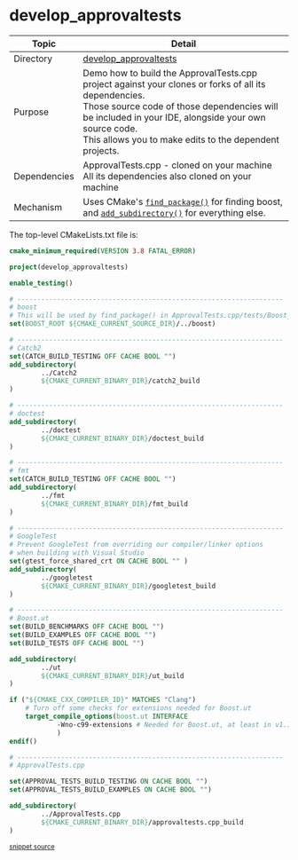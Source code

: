 <!--
GENERATED FILE - DO NOT EDIT
This file was generated by [MarkdownSnippets](https://github.com/SimonCropp/MarkdownSnippets).
Source File: /develop_approvaltests/mdsource/README.source.md
To change this file edit the source file and then execute ./run_markdown_templates.sh.
-->

# develop_approvaltests

 <!-- include: develop_approvaltests. path: /develop_approvaltests/mdsource/develop_approvaltests.include.md -->
| Topic        | Detail                                                       |
| ------------ | ------------------------------------------------------------ |
| Directory    | [develop_approvaltests](/develop_approvaltests/)                        |
| Purpose      | Demo how to build the ApprovalTests.cpp project against your clones or forks of all its dependencies.<br />Those source code of those dependencies will be included in your IDE, alongside your own source code.<br />This allows you to make edits to the dependent projects. |
| Dependencies | ApprovalTests.cpp - cloned on your machine<br />All its dependencies also cloned on your machine |
| Mechanism    | Uses CMake's [`find_package()`](https://cmake.org/cmake/help/latest/command/find_package.html) for finding boost, and [`add_subdirectory()`](https://cmake.org/cmake/help/latest/command/add_subdirectory.html) for everything else. |
 <!-- end include: develop_approvaltests. path: /develop_approvaltests/mdsource/develop_approvaltests.include.md -->

The top-level CMakeLists.txt file is:

 <!-- include: inc_develop_approvaltests_cmakelists. path: /develop_approvaltests/mdsource/inc_develop_approvaltests_cmakelists.include.md -->

```cmake
cmake_minimum_required(VERSION 3.8 FATAL_ERROR)

project(develop_approvaltests)

enable_testing()

# -------------------------------------------------------------------
# boost
# This will be used by find_package() in ApprovalTests.cpp/tests/Boost_Tests
set(BOOST_ROOT ${CMAKE_CURRENT_SOURCE_DIR}/../boost)

# -------------------------------------------------------------------
# Catch2
set(CATCH_BUILD_TESTING OFF CACHE BOOL "")
add_subdirectory(
        ../Catch2
        ${CMAKE_CURRENT_BINARY_DIR}/catch2_build
)

# -------------------------------------------------------------------
# doctest
add_subdirectory(
        ../doctest
        ${CMAKE_CURRENT_BINARY_DIR}/doctest_build
)

# -------------------------------------------------------------------
# fmt
set(CATCH_BUILD_TESTING OFF CACHE BOOL "")
add_subdirectory(
        ../fmt
        ${CMAKE_CURRENT_BINARY_DIR}/fmt_build
)

# -------------------------------------------------------------------
# GoogleTest
# Prevent GoogleTest from overriding our compiler/linker options
# when building with Visual Studio
set(gtest_force_shared_crt ON CACHE BOOL "" )
add_subdirectory(
        ../googletest
        ${CMAKE_CURRENT_BINARY_DIR}/googletest_build
)

# -------------------------------------------------------------------
# Boost.ut
set(BUILD_BENCHMARKS OFF CACHE BOOL "")
set(BUILD_EXAMPLES OFF CACHE BOOL "")
set(BUILD_TESTS OFF CACHE BOOL "")

add_subdirectory(
        ../ut
        ${CMAKE_CURRENT_BINARY_DIR}/ut_build
)

if ("${CMAKE_CXX_COMPILER_ID}" MATCHES "Clang")
    # Turn off some checks for extensions needed for Boost.ut
    target_compile_options(boost.ut INTERFACE
            -Wno-c99-extensions # Needed for Boost.ut, at least in v1.1.6
            )
endif()

# -------------------------------------------------------------------
# ApprovalTests.cpp

set(APPROVAL_TESTS_BUILD_TESTING ON CACHE BOOL "")
set(APPROVAL_TESTS_BUILD_EXAMPLES ON CACHE BOOL "")

add_subdirectory(
        ../ApprovalTests.cpp
        ${CMAKE_CURRENT_BINARY_DIR}/approvaltests.cpp_build
)
```
<sup><a href='https://github.com/claremacrae/ApprovalTests.cpp.CMakeSamples/blob/master/./develop_approvaltests/CMakeLists.txt' title='File snippet was copied from'>snippet source</a></sup>
 <!-- end include: inc_develop_approvaltests_cmakelists. path: /develop_approvaltests/mdsource/inc_develop_approvaltests_cmakelists.include.md -->
